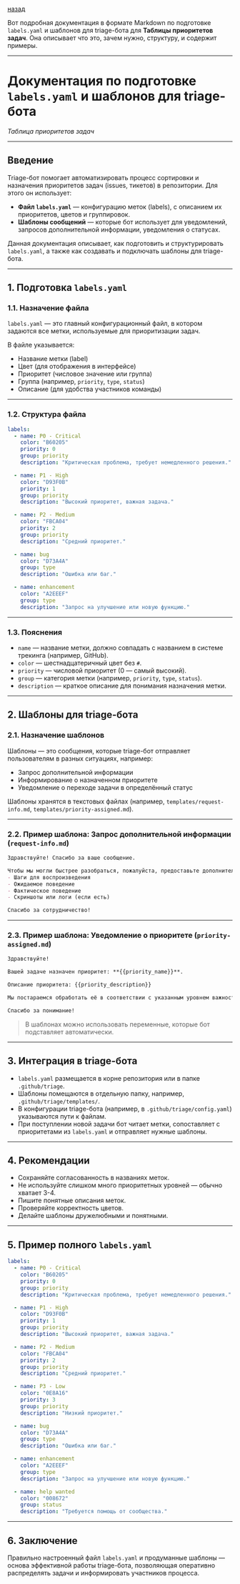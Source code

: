 

[назад](./tableTascs.md)


Вот подробная документация в формате Markdown по подготовке `labels.yaml` и шаблонов для triage-бота для **Таблицы приоритетов задач**. Она описывает что это, зачем нужно, структуру, и содержит примеры.

---

# Документация по подготовке `labels.yaml` и шаблонов для triage-бота  
_Таблица приоритетов задач_

---

## Введение

Triage-бот помогает автоматизировать процесс сортировки и назначения приоритетов задач (issues, тикетов) в репозитории. Для этого он использует:

- **Файл `labels.yaml`** — конфигурацию меток (labels), с описанием их приоритетов, цветов и группировок.
- **Шаблоны сообщений** — которые бот использует для уведомлений, запросов дополнительной информации, уведомления о статусах.

Данная документация описывает, как подготовить и структурировать `labels.yaml`, а также как создавать и подключать шаблоны для triage-бота.

---

## 1. Подготовка `labels.yaml`

### 1.1. Назначение файла

`labels.yaml` — это главный конфигурационный файл, в котором задаются все метки, используемые для приоритизации задач. 

В файле указывается:

- Название метки (label)
- Цвет (для отображения в интерфейсе)
- Приоритет (числовое значение или группа)
- Группа (например, `priority`, `type`, `status`)
- Описание (для удобства участников команды)

---

### 1.2. Структура файла

```yaml
labels:
  - name: P0 - Critical
    color: "B60205"
    priority: 0
    group: priority
    description: "Критическая проблема, требует немедленного решения."

  - name: P1 - High
    color: "D93F0B"
    priority: 1
    group: priority
    description: "Высокий приоритет, важная задача."

  - name: P2 - Medium
    color: "FBCA04"
    priority: 2
    group: priority
    description: "Средний приоритет."

  - name: bug
    color: "D73A4A"
    group: type
    description: "Ошибка или баг."

  - name: enhancement
    color: "A2EEEF"
    group: type
    description: "Запрос на улучшение или новую функцию."
````

---

### 1.3. Пояснения

* `name` — название метки, должно совпадать с названием в системе трекинга (например, GitHub).
* `color` — шестнадцатеричный цвет без `#`.
* `priority` — числовой приоритет (0 — самый высокий).
* `group` — категория метки (например, `priority`, `type`, `status`).
* `description` — краткое описание для понимания назначения метки.

---

## 2. Шаблоны для triage-бота

### 2.1. Назначение шаблонов

Шаблоны — это сообщения, которые triage-бот отправляет пользователям в разных ситуациях, например:

* Запрос дополнительной информации
* Информирование о назначенном приоритете
* Уведомление о переходе задачи в определённый статус

Шаблоны хранятся в текстовых файлах (например, `templates/request-info.md`, `templates/priority-assigned.md`).

---

### 2.2. Пример шаблона: Запрос дополнительной информации (`request-info.md`)

```markdown
Здравствуйте! Спасибо за ваше сообщение.

Чтобы мы могли быстрее разобраться, пожалуйста, предоставьте дополнительную информацию:
- Шаги для воспроизведения
- Ожидаемое поведение
- Фактическое поведение
- Скриншоты или логи (если есть)

Спасибо за сотрудничество!
```

---

### 2.3. Пример шаблона: Уведомление о приоритете (`priority-assigned.md`)

```markdown
Здравствуйте!

Вашей задаче назначен приоритет: **{{priority_name}}**.

Описание приоритета: {{priority_description}}

Мы постараемся обработать её в соответствии с указанным уровнем важности.

Спасибо за понимание!
```

> В шаблонах можно использовать переменные, которые бот подставляет автоматически.

---

## 3. Интеграция в triage-бота

* `labels.yaml` размещается в корне репозитория или в папке `.github/triage`.
* Шаблоны помещаются в отдельную папку, например, `.github/triage/templates/`.
* В конфигурации triage-бота (например, в `.github/triage/config.yaml`) указываются пути к файлам.
* При поступлении новой задачи бот читает метки, сопоставляет с приоритетами из `labels.yaml` и отправляет нужные шаблоны.

---

## 4. Рекомендации

* Сохраняйте согласованность в названиях меток.
* Не используйте слишком много приоритетных уровней — обычно хватает 3-4.
* Пишите понятные описания меток.
* Проверяйте корректность цветов.
* Делайте шаблоны дружелюбными и понятными.

---

## 5. Пример полного `labels.yaml`

```yaml
labels:
  - name: P0 - Critical
    color: "B60205"
    priority: 0
    group: priority
    description: "Критическая проблема, требует немедленного решения."

  - name: P1 - High
    color: "D93F0B"
    priority: 1
    group: priority
    description: "Высокий приоритет, важная задача."

  - name: P2 - Medium
    color: "FBCA04"
    priority: 2
    group: priority
    description: "Средний приоритет."

  - name: P3 - Low
    color: "0E8A16"
    priority: 3
    group: priority
    description: "Низкий приоритет."

  - name: bug
    color: "D73A4A"
    group: type
    description: "Ошибка или баг."

  - name: enhancement
    color: "A2EEEF"
    group: type
    description: "Запрос на улучшение или новую функцию."

  - name: help wanted
    color: "008672"
    group: status
    description: "Требуется помощь от сообщества."
```

---

## 6. Заключение

Правильно настроенный файл `labels.yaml` и продуманные шаблоны — основа эффективной работы triage-бота, позволяющая оперативно распределять задачи и информировать участников процесса.

